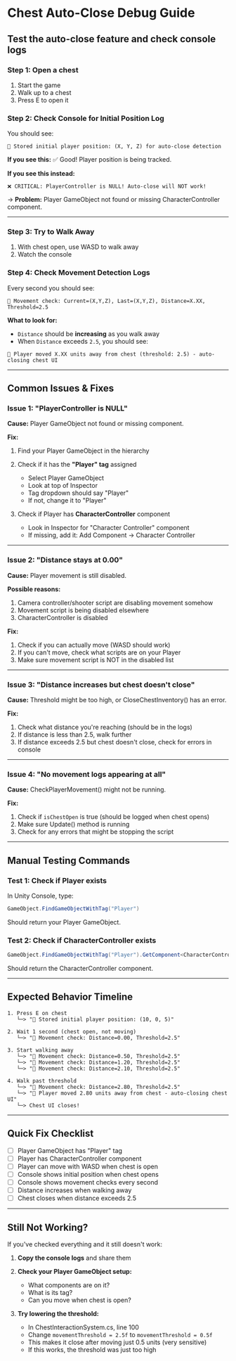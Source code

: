# Chest Auto-Close Debug Guide

## Test the auto-close feature and check console logs

### Step 1: Open a chest
1. Start the game
2. Walk up to a chest
3. Press E to open it

### Step 2: Check Console for Initial Position Log
You should see:
```
📍 Stored initial player position: (X, Y, Z) for auto-close detection
```

**If you see this:** ✅ Good! Player position is being tracked.

**If you see this instead:**
```
❌ CRITICAL: PlayerController is NULL! Auto-close will NOT work!
```
→ **Problem:** Player GameObject not found or missing CharacterController component.

---

### Step 3: Try to Walk Away
1. With chest open, use WASD to walk away
2. Watch the console

### Step 4: Check Movement Detection Logs
Every second you should see:
```
📍 Movement check: Current=(X,Y,Z), Last=(X,Y,Z), Distance=X.XX, Threshold=2.5
```

**What to look for:**
- `Distance` should be **increasing** as you walk away
- When `Distance` exceeds `2.5`, you should see:
```
🚶 Player moved X.XX units away from chest (threshold: 2.5) - auto-closing chest UI
```

---

## Common Issues & Fixes

### Issue 1: "PlayerController is NULL"

**Cause:** Player GameObject not found or missing component.

**Fix:**
1. Find your Player GameObject in the hierarchy
2. Check if it has the **"Player" tag** assigned
   - Select Player GameObject
   - Look at top of Inspector
   - Tag dropdown should say "Player"
   - If not, change it to "Player"

3. Check if Player has **CharacterController** component
   - Look in Inspector for "Character Controller" component
   - If missing, add it: Add Component → Character Controller

---

### Issue 2: "Distance stays at 0.00"

**Cause:** Player movement is still disabled.

**Possible reasons:**
1. Camera controller/shooter script are disabling movement somehow
2. Movement script is being disabled elsewhere
3. CharacterController is disabled

**Fix:**
1. Check if you can actually move (WASD should work)
2. If you can't move, check what scripts are on your Player
3. Make sure movement script is NOT in the disabled list

---

### Issue 3: "Distance increases but chest doesn't close"

**Cause:** Threshold might be too high, or CloseChestInventory() has an error.

**Fix:**
1. Check what distance you're reaching (should be in the logs)
2. If distance is less than 2.5, walk further
3. If distance exceeds 2.5 but chest doesn't close, check for errors in console

---

### Issue 4: "No movement logs appearing at all"

**Cause:** CheckPlayerMovement() might not be running.

**Fix:**
1. Check if `isChestOpen` is true (should be logged when chest opens)
2. Make sure Update() method is running
3. Check for any errors that might be stopping the script

---

## Manual Testing Commands

### Test 1: Check if Player exists
In Unity Console, type:
```csharp
GameObject.FindGameObjectWithTag("Player")
```
Should return your Player GameObject.

### Test 2: Check if CharacterController exists
```csharp
GameObject.FindGameObjectWithTag("Player").GetComponent<CharacterController>()
```
Should return the CharacterController component.

---

## Expected Behavior Timeline

```
1. Press E on chest
   └─> "📍 Stored initial player position: (10, 0, 5)"

2. Wait 1 second (chest open, not moving)
   └─> "📍 Movement check: Distance=0.00, Threshold=2.5"

3. Start walking away
   └─> "📍 Movement check: Distance=0.50, Threshold=2.5"
   └─> "📍 Movement check: Distance=1.20, Threshold=2.5"
   └─> "📍 Movement check: Distance=2.10, Threshold=2.5"

4. Walk past threshold
   └─> "📍 Movement check: Distance=2.80, Threshold=2.5"
   └─> "🚶 Player moved 2.80 units away from chest - auto-closing chest UI"
   └─> Chest UI closes!
```

---

## Quick Fix Checklist

- [ ] Player GameObject has "Player" tag
- [ ] Player has CharacterController component
- [ ] Player can move with WASD when chest is open
- [ ] Console shows initial position when chest opens
- [ ] Console shows movement checks every second
- [ ] Distance increases when walking away
- [ ] Chest closes when distance exceeds 2.5

---

## Still Not Working?

If you've checked everything and it still doesn't work:

1. **Copy the console logs** and share them
2. **Check your Player GameObject setup:**
   - What components are on it?
   - What is its tag?
   - Can you move when chest is open?

3. **Try lowering the threshold:**
   - In ChestInteractionSystem.cs, line 100
   - Change `movementThreshold = 2.5f` to `movementThreshold = 0.5f`
   - This makes it close after moving just 0.5 units (very sensitive)
   - If this works, the threshold was just too high
